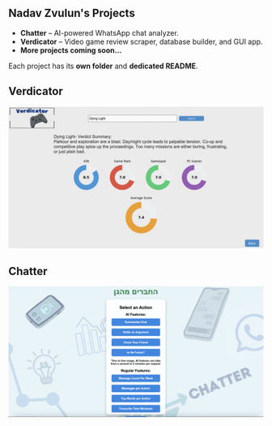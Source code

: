 ## Nadav Zvulun's Projects
- **Chatter** – AI-powered WhatsApp chat analyzer.
- **Verdicator** – Video game review scraper, database builder, and GUI app.
- **More projects coming soon...** 

Each project has its **own folder** and **dedicated README**.
## Verdicator
![Rating](Verdicator/Assets/Screenshot2.png)

## Chatter
![Menu](Chatter/Screenshots/Screenshot6.png)

